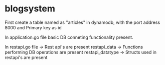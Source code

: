 # blogsystem

First create a table named as "articles" in dynamodb, with the port address 8000 and Primary key as id

In application.go file basic DB conneting functionality present.

In restapi.go file -> Rest api's are present
restapi_data -> Functions performing DB operations are present
restapi_datatype -> Structs used in restapi's are present
